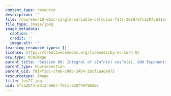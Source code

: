 ```yaml
---
content_type: resource
description: ''
file: /courses/18-01sc-single-variable-calculus-fall-2010/6fca20f38312e8b7f011928f40f96265_lec27.jpg
file_type: image/jpeg
image_metadata:
  caption: ''
  credit: ''
  image-alt: ''
learning_resource_types: []
license: https://creativecommons.org/licenses/by-nc-sa/4.0/
ocw_type: OCWImage
parent_title: 'Session 68: Integral of sin^n(x) cos^m(x), Odd Exponents'
parent_type: CourseSection
parent_uid: f914f1dc-cfe8-c98b-34b4-2bcf2aa6e075
resourcetype: Image
title: lec27.jpg
uid: 6fca20f3-8312-e8b7-f011-928f40f96265
---
```

